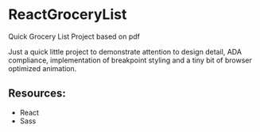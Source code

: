 # ReactGroceryList
Quick Grocery List Project based on pdf

Just a quick little project to demonstrate attention to design detail, ADA compliance, implementation of breakpoint styling and a tiny bit of browser optimized animation. 

## Resources:

* React
* Sass
